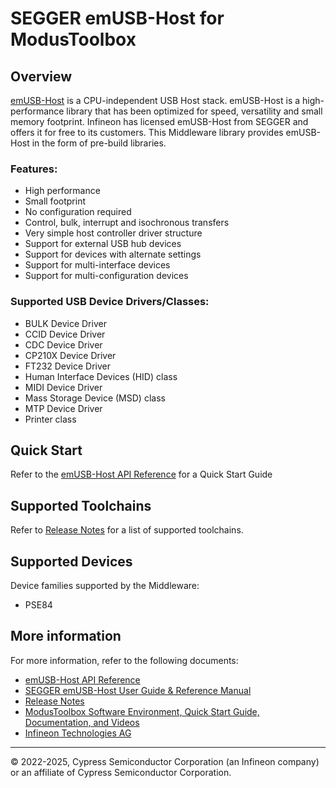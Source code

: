 # SEGGER emUSB-Host for ModusToolbox

## Overview

[emUSB-Host](https://www.segger.com/products/connectivity/emusb-host/) is a CPU-independent USB Host stack. emUSB-Host is a high-performance library that has been optimized for speed, versatility and small memory footprint. Infineon has licensed emUSB-Host from SEGGER and offers it for free to its customers. This Middleware library provides emUSB-Host in the form of pre-build libraries.

### Features:

* High performance
* Small footprint
* No configuration required
* Control, bulk, interrupt and isochronous transfers
* Very simple host controller driver structure
* Support for external USB hub devices
* Support for devices with alternate settings
* Support for multi-interface devices
* Support for multi-configuration devices

### Supported USB Device Drivers/Classes:

* BULK Device Driver
* CCID Device Driver
* CDC Device Driver
* CP210X Device Driver
* FT232 Device Driver
* Human Interface Devices (HID) class
* MIDI Device Driver
* Mass Storage Device (MSD) class
* MTP Device Driver
* Printer class

## Quick Start

Refer to the [emUSB-Host API Reference](https://infineon.github.io/emusb-host/html/index.html) for a Quick Start Guide

## Supported Toolchains

Refer to [Release Notes](./RELEASE.md) for a list of supported toolchains.

## Supported Devices

Device families supported by the Middleware:
* PSE84

## More information

For more information, refer to the following documents:
* [emUSB-Host API Reference](https://infineon.github.io/emusb-host/html/index.html)
* [SEGGER emUSB-Host User Guide & Reference Manual](./docs/UM10001_emUSBH.pdf)
* [Release Notes](./RELEASE.md)
* [ModusToolbox Software Environment, Quick Start Guide, Documentation, and Videos](https://www.infineon.com/cms/en/design-support/tools/sdk/modustoolbox-software/)
* [Infineon Technologies AG](https://www.infineon.com)

---
© 2022-2025, Cypress Semiconductor Corporation (an Infineon company) or an affiliate of Cypress Semiconductor Corporation.
